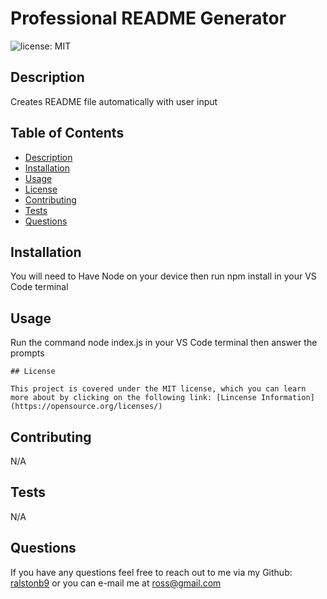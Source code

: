 
  # Professional README Generator

  ![license: MIT](https://img.shields.io/badge/license-MIT-blue.svg)

  ## Description
  
  Creates README file automatically with user input

  ## Table of Contents
  - [Description](#description)
  - [Installation](#installation)
  - [Usage](#usage)
  - [License](#license)
  - [Contributing](#contributing)
  - [Tests](#tests)
  - [Questions](#questions)

  ## Installation

  You will need to Have Node on your device then run npm install in your VS Code terminal

  ## Usage

  Run the command node index.js in your VS Code terminal then answer the prompts

  
    ## License

    This project is covered under the MIT license, which you can learn more about by clicking on the following link: [Lincense Information](https://opensource.org/licenses/)
    

  ## Contributing

  N/A

  ## Tests

  N/A

  ## Questions

  If you have any questions feel free to reach out to me via my Github: [ralstonb9](https://github.com/ralstonb9) or you can e-mail me at ross@gmail.com

